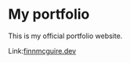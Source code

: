 # My portfolio
This is my official portfolio website.

Link:[finnmcguire.dev](https://finnmcguire.dev) 

